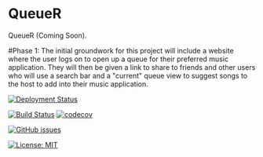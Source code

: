 # QueueR
QueueR (Coming Soon).

#Phase 1:
The initial groundwork for this project will include a website where the user logs on to open up a queue for their preferred music application.
They will then be given a link to share to friends and other users who will use a search bar and a "current" queue view to
suggest songs to the host to add into their music application.

[![Deployment Status](https://img.shields.io/github/deployments/ErickCif/queue-r/production?label=deployment&logo=vercel)](https://queue-r.vercel.app)

[![Build Status](https://github.com/ErickCif/queue-r/workflows/Build%20Status/badge.svg?branch=main)](https://github.com/ErickCif/queue-r/actions?query=workflow%3A%22Build+Status%22)
[![codecov](https://codecov.io/gh/ErickCif/queue-r/branch/main/graph/badge.svg)](https://codecov.io/gh/ErickCif/queue-r)

[![GitHub issues](https://img.shields.io/github/issues/ErickCif/QueueR)](https://github.com/ErickCif/QueueR/issues)

[![License: MIT](https://img.shields.io/badge/License-MIT-yellow.svg)](https://opensource.org/licenses/MIT)

